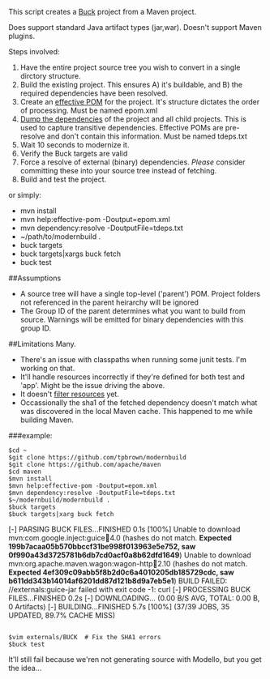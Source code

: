 This script creates a [Buck](https://buckbuild.com) project from a Maven project. 

Does support standard Java artifact types (jar,war).  Doesn't support Maven plugins.

Steps involved:

1. Have the entire project source tree you wish to convert in a single dirctory structure. 
2. Build the existing project.  This ensures A) it's buildable, and B) the required dependencies have been resolved.
3. Create an [effective POM](https://maven.apache.org/plugins/maven-help-plugin/effective-pom-mojo.html) for the project.  It's structure dictates the order of processing. Must be named epom.xml
4. [Dump the dependencies](https://maven.apache.org/plugins/maven-dependency-plugin/resolve-mojo.html) of the project and all child projects.  This is used to capture transitive dependencies.  Effective POMs are pre-resolve and don't contain this information. Must be named tdeps.txt
5. Wait 10 seconds to modernize it.
6. Verify the Buck targets are valid
7. Force a resolve of external (binary) dependencies.  _Please_ consider committing these into your source tree instead of fetching.
8. Build and test the project.

or simply:
- mvn install
- mvn help:effective-pom -Doutput=epom.xml
- mvn dependency:resolve -DoutputFile=tdeps.txt
- ~/path/to/modernbuild .
- buck targets
- buck targets|xargs buck fetch
- buck test


##Assumptions
- A source tree will have a single top-level ('parent') POM.  Project folders not referenced in the parent heirarchy will be ignored
- The Group ID of the parent determines what you want to build from source.  Warnings will be emitted for binary dependencies with this group ID.
 
##Limitations
Many.

- There's an issue with classpaths when running some junit tests.  I'm working on that.
- It'll handle resources incorrectly if they're defined for both test and 'app'.  Might be the issue driving the above.
- It doesn't [filter resources](https://maven.apache.org/pom.html#Resources) yet.
- Occassionally the sha1 of the fetched dependency doesn't match what was discovered in the local Maven cache. This happened to me while building Maven.

###example:
```
$cd ~
$git clone https://github.com/tpbrown/modernbuild
$git clone https://github.com/apache/maven
$cd maven
$mvn install
$mvn help:effective-pom -Doutput=epom.xml
$mvn dependency:resolve -DoutputFile=tdeps.txt
$~/modernbuild/modernbuild .
$buck targets
$buck targets|xarg buck fetch
```
[-] PARSING BUCK FILES...FINISHED 0.1s [100%]
Unable to download mvn:com.google.inject:guice:jar:4.0 (hashes do not match. **Expected 199b7acaa05b570bbccf31be998f013963e5e752, saw 0f990a43d3725781b6db7cd0acf0a8b62dfd1649**)
Unable to download mvn:org.apache.maven.wagon:wagon-http:jar:2.10 (hashes do not match. **Expected 4ef309c09abb5f8b2d0c6a4010205db185729cdc, saw b611dd343b14014af6201dd87d121b8d9a7eb5e1**)
BUILD FAILED: //externals:guice-jar failed with exit code -1:
curl
[-] PROCESSING BUCK FILES...FINISHED 0.2s
[-] DOWNLOADING... (0.00 B/S AVG, TOTAL: 0.00 B, 0 Artifacts)
[-] BUILDING...FINISHED 5.7s [100%] (37/39 JOBS, 35 UPDATED, 89.7% CACHE MISS)

```

$vim externals/BUCK  # Fix the SHA1 errors
$buck test
```
It'll still fail because we'ren not generating source with Modello, but you get the idea...
